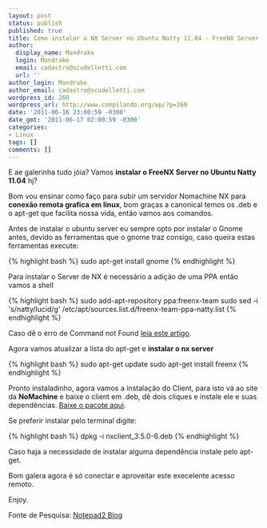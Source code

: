 ```yaml
---
layout: post
status: publish
published: true
title: Como instalar o NX Server no Ubuntu Natty 11.04 - FreeNX Server
author:
  display_name: Mandrake
  login: Mandrake
  email: cadastro@scudelletti.com
  url: ''
author_login: Mandrake
author_email: cadastro@scudelletti.com
wordpress_id: 260
wordpress_url: http://www.compilando.org/wp/?p=260
date: '2011-06-16 23:00:59 -0300'
date_gmt: '2011-06-17 02:00:59 -0300'
categories:
- Linux
tags: []
comments: []
---
```

E ae galerinha tudo jóia? Vamos **instalar o FreeNX Server no Ubuntu Natty 11.04** hj?

Bom vou ensinar como faço para subir um servidor Nomachine NX para **conexão remota grafica em linux**, bom graças a canonical temos os .deb e o apt-get que facilita nossa vida, então vamos aos comandos.

Antes de instalar o ubuntu server eu sempre opto por instalar o Gnome antes, devido as ferramentas que o gnome traz consigo, caso queira estas ferramentas execute:

{% highlight bash %}
sudo apt-get install gnome
{% endhighlight %}

Para instalar o Server de NX é necessário a adição de uma PPA então vamos a shell

{% highlight bash %}
sudo add-apt-repository ppa:freenx-team
sudo sed -i 's/natty/lucid/g' /etc/apt/sources.list.d/freenx-team-ppa-natty.list
{% endhighlight %}

Caso dê o erro de Command not Found [leia este artigo](http://www.compilando.org/wp/sem-categoria/resolva-o-erro-add-apt-repository-command-not-found-no-ubuntu-natty-11-04).

Agora vamos atualizar a lista do apt-get e **instalar o nx server**

{% highlight bash %}
sudo apt-get update
sudo apt-get install freenx
{% endhighlight %}

Pronto instaladinho, agora vamos a instalação do Client, para isto vá ao site da **NoMachine** e baixe o client em .deb, dê dois cliques e instale ele e suas dependências. [Baixe o pacote aqui](http://www.nomachine.com/download-client-linux.php).

Se preferir instalar pelo terminal digite:

{% highlight bash %}
dpkg -i nxclient_3.5.0-6.deb
{% endhighlight %}

Caso haja a necessidade de instalar alguma dependência instale pelo apt-get.

Bom galera agora é só conectar e aproveitar este execelente acesso remoto.

Enjoy.

Fonte de Pesquisa: [Notepad2 Blog](http://notepad2.blogspot.com/2011/05/install-freenx-server-on-ubuntu-1004.html)
